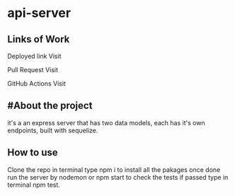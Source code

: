 # api-server

## Links of Work

Deployed link Visit

Pull Request Visit

GitHub Actions Visit

## #About the project

it's a an express server that has two data models, each has it's own endpoints, built with sequelize.

## How to use

Clone the repo in terminal type npm i to install all the pakages once done run the server by nodemon or npm start to check the tests if passed type in terminal npm test.
